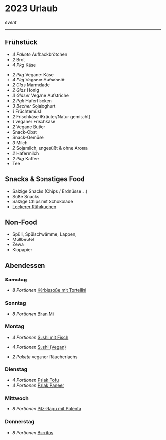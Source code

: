 # 2023 Urlaub

*event*

---

## Frühstück

- *4 Pakete* Aufbackbrötchen
- *2* Brot
- *4 Pkg* Käse
* *2 Pkg* Veganer Käse
* *4 Pkg* Veganer Aufschnitt
* *2 Glas* Marmelade
* *2 Glas* Honig
* *3 Gläser* Vegane Aufstriche
* *2 Pgk* Haferflocken
* *3 Becher* Sojajoghurt
* *1* Früchtemüsli
* *2* Frischkäse (Kräuter/Natur gemischt)
* *1* veganer Frischkäse
* *2* Vegane Butter
* Snack-Obst
* Snack-Gemüse
* *3* Milch
* *2* Sojamilch, ungesüßt & ohne Aroma
* *2* Hafermilch
* *2 Pkg* Kaffee
* Tee

## Snacks & Sonstiges Food

* Salzige Snacks (Chips / Erdnüsse …)
* Süße Snacks
* Salzige Chips mit Schokolade
* [Leckerer Rührkuchen](../../dasnessie/sandkuchen.md)

## Non-Food

* Spüli, Spülschwämme, Lappen,
* Müllbeutel
* Zewa
* Klopapier


## Abendessen

### Samstag

- *8 Portionen* [Kürbissoße mit Tortellini](../../dasnessie/tortellini-kuerbissauce-pilze.md)

### Sonntag

- *8 Portionen* [Bhan Mi](../../dasnessie/banh_mi.md)

### Montag

- *4 Portionen* [Sushi mit Fisch](../Sushi_mit_Fisch.md)
- *4 Portionen* [Sushi (Vegan)](../Sushi_Vegan.md)

- *2 Pakete* veganer Räucherlachs

### Dienstag

- *4 Portionen* [Palak Tofu](../Palak_Paneer.md)
- *4 Portionen* [Palak Paneer](../Palak_Paneer.md)

### Mittwoch

- *8 Portionen* [Pilz-Ragu mit Polenta](../../dasnessie/kaesepolenta-pilze.md)

### Donnerstag

- *8 Portionen* [Burritos](../Burritos.md)